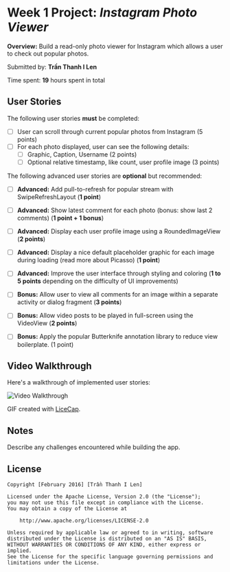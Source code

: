 # Week 1 Project: *Instagram Photo Viewer*

**Overview:** Build a read-only photo viewer for Instagram which allows a user to check out popular photos.

Submitted by: **Trần Thanh I Len**

Time spent: **19** hours spent in total

## User Stories

The following user stories **must** be completed:

* [ ] User can scroll through current popular photos from Instagram (5 points)
* [ ] For each photo displayed, user can see the following details:
  * [ ] Graphic, Caption, Username (2 points)
  * [ ] Optional relative timestamp, like count, user profile image (3 points)

The following advanced user stories are **optional** but recommended:

* [ ] **Advanced:** Add pull-to-refresh for popular stream with SwipeRefreshLayout (**1 point**)
* [ ] **Advanced:** Show latest comment for each photo (bonus: show last 2 comments) (**1 point + 1 bonus**)
* [ ] **Advanced:** Display each user profile image using a RoundedImageView (**2 points**)
* [ ] **Advanced:** Display a nice default placeholder graphic for each image during loading (read more about Picasso) (**1 point**)
* [ ] **Advanced:** Improve the user interface through styling and coloring (**1 to 5 points** depending on the difficulty of UI improvements)
* [ ] **Bonus:** Allow user to view all comments for an image within a separate activity or dialog fragment (**3 points**)
* [ ] **Bonus:** Allow video posts to be played in full-screen using the VideoView (**2 points**)
* [ ] **Bonus:** Apply the popular Butterknife annotation library to reduce view boilerplate. (1 point)


## Video Walkthrough 

Here's a walkthrough of implemented user stories:

<img src='http://i.imgur.com/link/to/your/gif/file.gif' title='Video Walkthrough' width='' alt='Video Walkthrough' />

GIF created with [LiceCap](http://www.cockos.com/licecap/).

## Notes

Describe any challenges encountered while building the app.

## License

    Copyright [February 2016] [Trần Thanh I Len]

    Licensed under the Apache License, Version 2.0 (the "License");
    you may not use this file except in compliance with the License.
    You may obtain a copy of the License at

        http://www.apache.org/licenses/LICENSE-2.0

    Unless required by applicable law or agreed to in writing, software
    distributed under the License is distributed on an "AS IS" BASIS,
    WITHOUT WARRANTIES OR CONDITIONS OF ANY KIND, either express or implied.
    See the License for the specific language governing permissions and
    limitations under the License.
